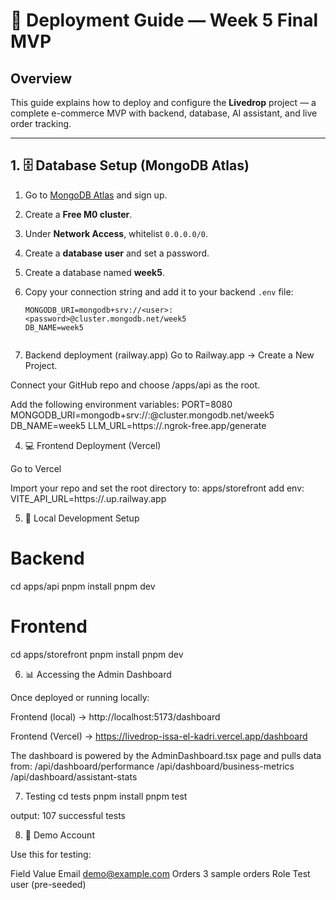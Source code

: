 # 🚀 Deployment Guide — Week 5 Final MVP

## Overview
This guide explains how to deploy and configure the **Livedrop** project — a complete e-commerce MVP with backend, database, AI assistant, and live order tracking.

---

## 1. 🗄️ Database Setup (MongoDB Atlas)

1. Go to [MongoDB Atlas](https://www.mongodb.com/cloud/atlas/register) and sign up.
2. Create a **Free M0 cluster**.
3. Under **Network Access**, whitelist `0.0.0.0/0`.
4. Create a **database user** and set a password.
5. Create a database named **week5**.
6. Copy your connection string and add it to your backend `.env` file:

   ```env
   MONGODB_URI=mongodb+srv://<user>:<password>@cluster.mongodb.net/week5
   DB_NAME=week5


2. Backend deployment (railway.app)
Go to Railway.app
 → Create a New Project.

Connect your GitHub repo and choose /apps/api as the root.

Add the following environment variables:
    PORT=8080
    MONGODB_URI=mongodb+srv://<user>:<password>@cluster.mongodb.net/week5
    DB_NAME=week5
    LLM_URL=https://<your-ngrok-id>.ngrok-free.app/generate

4. 💻 Frontend Deployment (Vercel)

Go to Vercel

Import your repo and set the root directory to:
apps/storefront
add env: VITE_API_URL=https://<your-backend>.up.railway.app

5. 🧰 Local Development Setup
# Backend
cd apps/api
pnpm install
pnpm dev

# Frontend
cd apps/storefront
pnpm install
pnpm dev

6. 📊 Accessing the Admin Dashboard

Once deployed or running locally:

Frontend (local) → http://localhost:5173/dashboard

Frontend (Vercel) → https://livedrop-issa-el-kadri.vercel.app/dashboard

The dashboard is powered by the AdminDashboard.tsx page and pulls data from:
/api/dashboard/performance
/api/dashboard/business-metrics
/api/dashboard/assistant-stats

7. Testing
cd tests
pnpm install
pnpm test
 
output:  107 successful tests

8. 👤 Demo Account

Use this for testing:

Field	Value
Email	demo@example.com
Orders	3 sample orders
Role	Test user (pre-seeded)